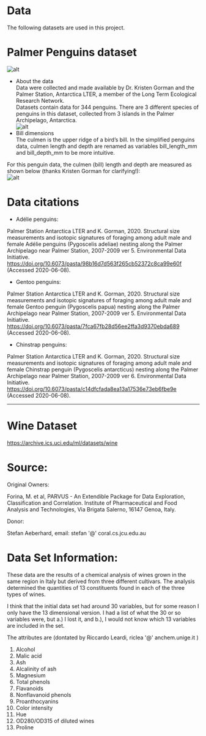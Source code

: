 # Data
The following datasets are used in this project.

# Palmer Penguins dataset
![alt](https://allisonhorst.github.io/palmerpenguins/logo.png)  
- About the data  
Data were collected and made available by Dr. Kristen Gorman and the Palmer Station, Antarctica LTER, a member of the Long Term Ecological Research Network.  
Datasets contain data for 344 penguins. There are 3 different species of penguins in this dataset, collected from 3 islands in the Palmer Archipelago, Antarctica.  
![alt](https://allisonhorst.github.io/palmerpenguins/reference/figures/lter_penguins.png)
- Bill dimensions  
The culmen is the upper ridge of a bird’s bill. In the simplified penguins data, culmen length and depth are renamed as variables bill_length_mm and bill_depth_mm to be more intuitive.  

For this penguin data, the culmen (bill) length and depth are measured as shown below (thanks Kristen Gorman for clarifying!):  
![alt](https://allisonhorst.github.io/palmerpenguins/reference/figures/culmen_depth.png)  
# Data citations  
- Adélie penguins:  

Palmer Station Antarctica LTER and K. Gorman, 2020. Structural size measurements and isotopic signatures of foraging among adult male and female Adélie penguins (Pygoscelis adeliae) nesting along the Palmer Archipelago near Palmer Station, 2007-2009 ver 5. Environmental Data Initiative. https://doi.org/10.6073/pasta/98b16d7d563f265cb52372c8ca99e60f (Accessed 2020-06-08).  
- Gentoo penguins:  

Palmer Station Antarctica LTER and K. Gorman, 2020. Structural size measurements and isotopic signatures of foraging among adult male and female Gentoo penguin (Pygoscelis papua) nesting along the Palmer Archipelago near Palmer Station, 2007-2009 ver 5. Environmental Data Initiative. https://doi.org/10.6073/pasta/7fca67fb28d56ee2ffa3d9370ebda689 (Accessed 2020-06-08).  
- Chinstrap penguins:  

Palmer Station Antarctica LTER and K. Gorman, 2020. Structural size measurements and isotopic signatures of foraging among adult male and female Chinstrap penguin (Pygoscelis antarcticus) nesting along the Palmer Archipelago near Palmer Station, 2007-2009 ver 6. Environmental Data Initiative. https://doi.org/10.6073/pasta/c14dfcfada8ea13a17536e73eb6fbe9e (Accessed 2020-06-08).
***  
# Wine Dataset  
https://archive.ics.uci.edu/ml/datasets/wine  
# Source:  

Original Owners:  

Forina, M. et al, PARVUS -
An Extendible Package for Data Exploration, Classification and Correlation.
Institute of Pharmaceutical and Food Analysis and Technologies, Via Brigata Salerno,
16147 Genoa, Italy.  

Donor:  

Stefan Aeberhard, email: stefan '@' coral.cs.jcu.edu.au  


# Data Set Information:  

These data are the results of a chemical analysis of wines grown in the same region in Italy but derived from three different cultivars. The analysis determined the quantities of 13 constituents found in each of the three types of wines.  

I think that the initial data set had around 30 variables, but for some reason I only have the 13 dimensional version. I had a list of what the 30 or so variables were, but a.) I lost it, and b.), I would not know which 13 variables are included in the set.  

The attributes are (dontated by Riccardo Leardi, riclea '@' anchem.unige.it )  
1) Alcohol  
2) Malic acid  
3) Ash  
4) Alcalinity of ash  
5) Magnesium  
6) Total phenols  
7) Flavanoids  
8) Nonflavanoid phenols  
9) Proanthocyanins  
10) Color intensity  
11) Hue  
12) OD280/OD315 of diluted wines  
13) Proline  
